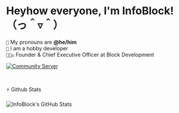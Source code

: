 # **Heyhow everyone, I'm InfoBlock!** （っ＾▿＾）

`💖` My pronouns are **@he/him** <br>
`📜` I am a hobby developer <br>
`👨🏽‍⚖️` Founder & Chief Executive Officer at Block Development

[![Community Server](https://discordapp.com/api/guilds/611886244925931531/widget.png?style=banner2)](https://discord.gg/zWFW6yg)

<br>

⚡ Github Stats
<br><br>
<img align="left" alt="InfoBlock's GitHub Stats" src="https://github-readme-stats.vercel.app/api?username=infoblock&count_private=true&show_icons=true&theme=midnight-purple" />

